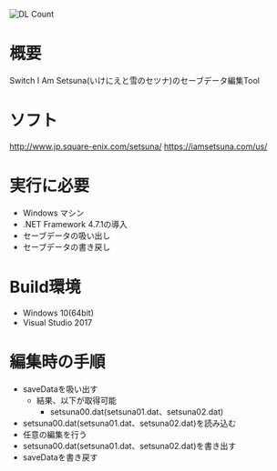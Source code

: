 ![DL Count](https://img.shields.io/github/downloads/turtle-insect/Setsuna/total.svg)

# 概要
Switch I Am Setsuna(いけにえと雪のセツナ)のセーブデータ編集Tool

# ソフト
http://www.jp.square-enix.com/setsuna/
https://iamsetsuna.com/us/

# 実行に必要
* Windows マシン
* .NET Framework 4.7.1の導入
* セーブデータの吸い出し
* セーブデータの書き戻し

# Build環境
* Windows 10(64bit)
* Visual Studio 2017

# 編集時の手順
* saveDataを吸い出す
   * 結果、以下が取得可能
      * setsuna00.dat(setsuna01.dat、setsuna02.dat)
* setsuna00.dat(setsuna01.dat、setsuna02.dat)を読み込む
* 任意の編集を行う
* setsuna00.dat(setsuna01.dat、setsuna02.dat)を書き出す
* saveDataを書き戻す
